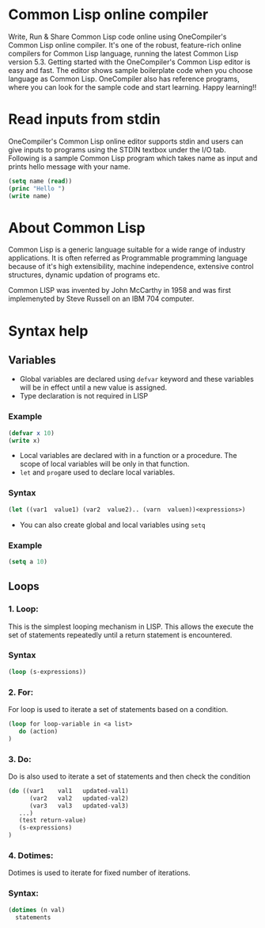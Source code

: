 # Common Lisp online compiler

Write, Run & Share Common Lisp code online using OneCompiler's Common Lisp online compiler. It's one of the robust, feature-rich online compilers for Common Lisp language, running the latest Common Lisp version 5.3. Getting started with the OneCompiler's Common Lisp editor is easy and fast. The editor shows sample boilerplate code  when you choose language as Common Lisp. OneCompiler also has reference programs, where you can look for the sample code and start learning. Happy learning!!

# Read inputs from stdin
OneCompiler's Common Lisp online editor supports stdin and users can give inputs to programs using the STDIN textbox under the I/O tab. Following is a sample Common Lisp program which takes name as input and prints hello message with your name.

```lisp
(setq name (read))
(princ "Hello ")
(write name)
```
# About Common Lisp

Common Lisp is a generic language suitable for a wide range of industry applications. It is often referred as Programmable programming language because of it's high extensibility, machine independence, extensive control structures, dynamic updation of programs etc.

Common LISP was invented by John McCarthy in 1958 and was first implemenyted by Steve Russell on an IBM 704 computer.

# Syntax help

## Variables

* Global variables are declared using `defvar` keyword and these variables will be in effect until a new value is assigned.
* Type declaration is not required in LISP

### Example

```lisp
(defvar x 10)
(write x)
```
* Local variables are declared with in a function or a procedure. The scope of local variables will be only in that function.
* `let` and `prog`are used to declare local variables.

### Syntax

```lisp
(let ((var1  value1) (var2  value2).. (varn  valuen))<expressions>)
```

* You can also create global and local variables using `setq`

### Example

```lisp
(setq a 10)
```


## Loops

### 1. Loop:

This is the simplest looping mechanism in LISP. This allows the execute the set of statements repeatedly until a return statement is encountered.

### Syntax
```lisp
(loop (s-expressions))
```

### 2. For:

For loop is used to iterate a set of statements based on a condition.

```lisp
(loop for loop-variable in <a list>
   do (action)
)
```
### 3. Do:

Do is also used to iterate a set of statements and then check the condition
```lisp
(do ((var1    val1   updated-val1)
      (var2   val2   updated-val2)
      (var3   val3   updated-val3)
   ...)
   (test return-value)
   (s-expressions)
)
```

### 4. Dotimes:

Dotimes is used to iterate for fixed number of iterations.

### Syntax:

```lisp
(dotimes (n val)
  statements
```
